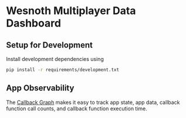 # Wesnoth Multiplayer Data Dashboard

## Setup for Development

Install development dependencies using

```bash
pip install -r requirements/development.txt
```

## App Observability

The [Callback Graph](https://dash.plotly.com/devtools#callback-graph) makes it easy to track app state, app data, callback function call counts, and callback function execution time.
